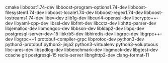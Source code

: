 cmake
libboost1.74-dev
libboost-program-options1.74-dev
libboost-filesystem1.74-dev
libboost-locale1.74-dev
libboost-regex1.74-dev
libboost-iostreams1.74-dev
libev-dev
zlib1g-dev
libcurl4-openssl-dev
libcrypto++-dev
libyaml-cpp-dev
libssl-dev
libfmt-dev
libcctz-dev
libhttp-parser-dev
libjemalloc-dev
libmongoc-dev
libbson-dev
libldap2-dev
libpq-dev
postgresql-server-dev-15
libkrb5-dev
libhiredis-dev
libgrpc-dev
libgrpc++-dev
libgrpc++1
protobuf-compiler-grpc
libprotoc-dev
python3-dev
python3-protobuf
python3-jinja2
python3-virtualenv
python3-voluptuous
libc-ares-dev
libspdlog-dev
libbenchmark-dev
libgmock-dev
libgtest-dev
ccache
git
postgresql-15
redis-server
libnghttp2-dev
clang-format-11
